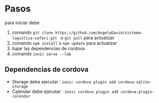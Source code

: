 # Pasos
para iniciar debe 
1. comando  `git clone https://github.com/AngeloDavid/sistema-logistica-safari.git ` o `git pull` para actualizar
2. comando `npm install` o `npm update` para actualizar
3. bajar las dependencias de cordova
4. comando `ionic serve --lab`

## Dependencias de cordova

* Storage  debe ejecutar : `ionic cordova plugin add cordova-sqlite-storage`
* Calendar debe ejecutar : `ionic cordova plugin add cordova-plugin-calendar`


